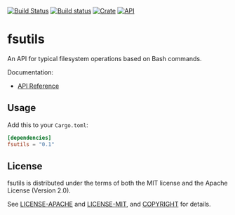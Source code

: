 [![Build Status](https://travis-ci.com/jaredforth/utils.svg?token=mH2pScYxqRkBEzpBQAu6&branch=master)](https://travis-ci.com/jaredforth/utils)
[![Build status](https://ci.appveyor.com/api/projects/status/w75cp0q4qr0hngf8?svg=true)](https://ci.appveyor.com/project/jaredforth/fsutils)
[![Crate](https://img.shields.io/crates/v/fsutils.svg)](https://crates.io/crates/fsutils)
[![API](https://docs.rs/fsutils/badge.svg)](https://docs.rs/fsutils)

# fsutils

An API for typical filesystem operations based on Bash commands. 

Documentation:
-   [API Reference](https://docs.rs/fsutils)


## Usage

Add this to your `Cargo.toml`:

```toml
[dependencies]
fsutils = "0.1"
```

## License

fsutils is distributed under the terms of both the MIT license and the
Apache License (Version 2.0).

See [LICENSE-APACHE](LICENSE-APACHE) and [LICENSE-MIT](LICENSE-MIT), and
[COPYRIGHT](COPYRIGHT) for details.